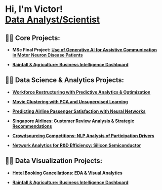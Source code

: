 <h1>Hi, I'm Victor! <br/> <a href="https://www.linkedin.com/in/victor-linkevich22/">Data Analyst/Scientist</a>

<h2>👨‍💻 Core Projects:</h2>

- <b>MSc Final Project:  [Use of Generative AI for Assistive Communication in Motor Neuron Disease Patients](https://github.com/20lyn02/MSc-ARP)</b>

- <b>[Rainfall & Agriculture: Business Intelligence Dashboard](https://github.com/20lyn02/smm080-GCW)</b>


<h2>👨‍💻 Data Science & Analytics Projects:</h2>

- <b>[Workforce Restructuring with Predictive Analytics & Optimization](https://github.com/20lyn02/smm750-ICW)</b>

- <b>[Movie Clustering with PCA and Unsupervised Learning](https://github.com/20lyn02/smm636-GCW2)</b>

- <b>[Predicting Airline Passenger Satisfaction with Neural Networks](https://github.com/20lyn02/smm768-GCW)</b>

- <b>[Singapore Airlines: Customer Review Analysis & Strategic Recommendations](https://github.com/20lyn02/smm768-ICW)</b>

- <b>[Crowdsourcing Competitions: NLP Analysis of Participation Drivers](https://github.com/20lyn02/smm694-GCW)</b>

- <b>[Network Analytics for R&D Efficiency: Silicon Semiconductor](https://github.com/20lyn02/smm638-GCW/blob/main/README.md)</b>


<h2>👨‍💻 Data Visualization Projects:</h2>

- <b>[Hotel Booking Cancellations: EDA & Visual Analytics](https://github.com/20lyn02/smm635-GCW)</b>

- <b>[Rainfall & Agriculture: Business Intelligence Dashboard](https://github.com/20lyn02/smm080-GCW)</b>
